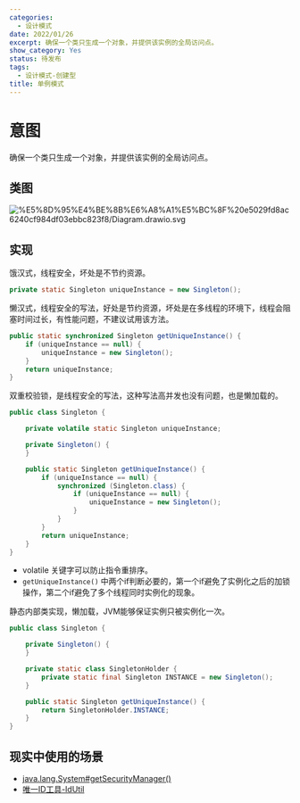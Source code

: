 ```yaml
---
categories:
  - 设计模式
date: 2022/01/26
excerpt: 确保一个类只生成一个对象，并提供该实例的全局访问点。
show_category: Yes
status: 待发布
tags:
  - 设计模式-创建型
title: 单例模式
---
```



# 意图

确保一个类只生成一个对象，并提供该实例的全局访问点。

## 类图

![%E5%8D%95%E4%BE%8B%E6%A8%A1%E5%BC%8F%20e5029fd8ac6240cf984df03ebbc823f8/Diagram.drawio.svg](/notion_images/b2860d46a7841743ebd80baf4b95b2dd.svg)

## 实现

饿汉式，线程安全，坏处是不节约资源。

```java
private static Singleton uniqueInstance = new Singleton();
```

懒汉式，线程安全的写法，好处是节约资源，坏处是在多线程的环境下，线程会阻塞时间过长，有性能问题，不建议试用该方法。

```java
public static synchronized Singleton getUniqueInstance() {
    if (uniqueInstance == null) {
        uniqueInstance = new Singleton();
    }
    return uniqueInstance;
}
```

双重校验锁，是线程安全的写法，这种写法高并发也没有问题，也是懒加载的。

```java
public class Singleton {

    private volatile static Singleton uniqueInstance;

    private Singleton() {
    }

    public static Singleton getUniqueInstance() {
        if (uniqueInstance == null) {
            synchronized (Singleton.class) {
                if (uniqueInstance == null) {
                    uniqueInstance = new Singleton();
                }
            }
        }
        return uniqueInstance;
    }
}
```

- volatile 关键字可以防止指令重排序。
- `getUniqueInstance()` 中两个if判断必要的，第一个if避免了实例化之后的加锁操作，第二个if避免了多个线程同时实例化的现象。

静态内部类实现，懒加载，JVM能够保证实例只被实例化一次。

```java
public class Singleton {

    private Singleton() {
    }

    private static class SingletonHolder {
        private static final Singleton INSTANCE = new Singleton();
    }

    public static Singleton getUniqueInstance() {
        return SingletonHolder.INSTANCE;
    }
}
```

## 现实中使用的场景

- [java.lang.System#getSecurityManager()](http://docs.oracle.com/javase/8/docs/api/java/lang/System.html#getSecurityManager--)
- [唯一ID工具-IdUtil](https://www.bookstack.cn/read/hutool/bfd2d43bcada297e.md)